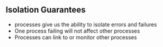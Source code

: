 ## Isolation Guarantees

* processes give us the ability to isolate errors and failures
* One process failing will not affect other processes
* Processes can link to or monitor other processes
